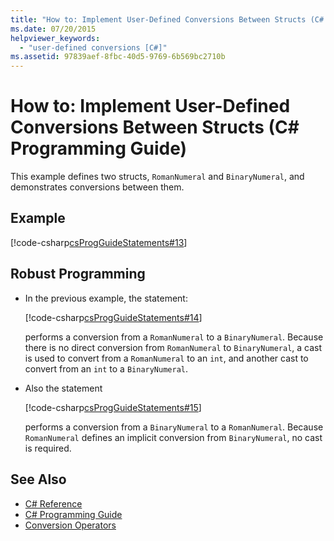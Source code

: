 ```yaml
---
title: "How to: Implement User-Defined Conversions Between Structs (C# Programming Guide)"
ms.date: 07/20/2015
helpviewer_keywords: 
  - "user-defined conversions [C#]"
ms.assetid: 97839aef-8fbc-40d5-9769-6b569bc2710b
---
```

# How to: Implement User-Defined Conversions Between Structs (C# Programming Guide)
This example defines two structs, `RomanNumeral` and `BinaryNumeral`, and demonstrates conversions between them.  
  
## Example  
 [!code-csharp[csProgGuideStatements#13](../../../csharp/programming-guide/classes-and-structs/codesnippet/CSharp/how-to-implement-user-defined-conversions-between-structs_1.cs)]  
  
## Robust Programming  
  
-   In the previous example, the statement:  
  
     [!code-csharp[csProgGuideStatements#14](../../../csharp/programming-guide/classes-and-structs/codesnippet/CSharp/how-to-implement-user-defined-conversions-between-structs_2.cs)]  
  
     performs a conversion from a `RomanNumeral` to a `BinaryNumeral`. Because there is no direct conversion from `RomanNumeral` to `BinaryNumeral`, a cast is used to convert from a `RomanNumeral` to an `int`, and another cast to convert from an `int` to a `BinaryNumeral`.  
  
-   Also the statement  
  
     [!code-csharp[csProgGuideStatements#15](../../../csharp/programming-guide/classes-and-structs/codesnippet/CSharp/how-to-implement-user-defined-conversions-between-structs_3.cs)]  
  
     performs a conversion from a `BinaryNumeral` to a `RomanNumeral`. Because `RomanNumeral` defines an implicit conversion from `BinaryNumeral`, no cast is required.  
  
## See Also

- [C# Reference](../../../csharp/language-reference/index.md)  
- [C# Programming Guide](../../../csharp/programming-guide/index.md)  
- [Conversion Operators](../../../csharp/programming-guide/statements-expressions-operators/conversion-operators.md)
